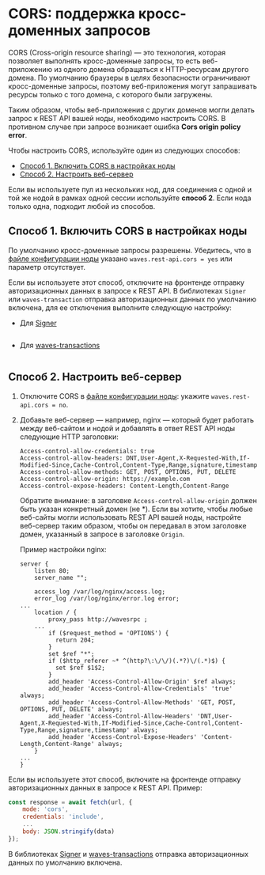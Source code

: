 # CORS: поддержка кросс-доменных запросов

CORS (Cross-origin resource sharing) — это технология, которая позволяет выполнять кросс-доменные запросы, то есть веб-приложению из одного домена обращаться к HTTP-ресурсам другого домена. По умолчанию браузеры в целях безопасности ограничивают кросс-доменные запросы, поэтому веб-приложения могут запрашивать ресурсы только с того домена, с которого были загружены.

Таким образом, чтобы веб-приложения с других доменов могли делать запрос к REST API вашей ноды, необходимо настроить CORS. В противном случае при запросе возникает ошибка **Cors origin policy error**.

Чтобы настроить CORS, используйте один из следующих способов:
* [Способ 1. Включить CORS в настройках ноды](#method1)
* [Способ 2. Настроить веб-сервер](#method2)

Если вы используете пул из нескольких нод, для соединения с одной и той же нодой в рамках одной сессии используйте **способ 2**. Если нода только одна, подходит любой из способов.

## Способ 1.<a id="method1"></a> Включить CORS в настройках ноды

По умолчанию кросс-доменные запросы разрешены. Убедитесь, что в [файле конфигурации ноды](/ru/waves-node/node-configuration) указано `waves.rest-api.cors = yes` или параметр отсутствует.

Если вы используете этот способ, отключите на фронтенде отправку авторизационных данных в запросе к REST API. В библиотеках `Signer` или `waves-transaction` отправка авторизационных данных по умолчанию включена, для ее отключения выполните следующую настройку:

* Для [Signer](/ru/building-apps/waves-api-and-sdk/client-libraries/signer)

   ```javascript
   
   ```

* Для [waves-transactions](https://wavesplatform.github.io/waves-transactions)

   ```javascript
   
   ```

## Способ 2.<a id="method2"></a> Настроить веб-сервер

1. Отключите CORS в [файле конфигурации ноды](/ru/waves-node/node-configuration): укажите `waves.rest-api.cors = no`.
2. Добавьте веб-сервер — например, nginx — который будет работать между веб-сайтом и нодой и добавлять в ответ REST API ноды следующие HTTP заголовки:

   ```
   Access-control-allow-credentials: true
   Access-control-allow-headers: DNT,User-Agent,X-Requested-With,If-Modified-Since,Cache-Control,Content-Type,Range,signature,timestamp
   Access-control-allow-methods: GET, POST, OPTIONS, PUT, DELETE
   Access-control-allow-origin: https://example.com
   Access-control-expose-headers: Content-Length,Content-Range
   ```

   Обратите внимание: в заголовке `Access-control-allow-origin` должен быть указан конкретный домен (не *). Если вы хотите, чтобы любые веб-сайты могли использовать REST API вашей ноды, настройте веб-сервер таким образом, чтобы он передавал в этом заголовке домен, указанный в запросе в заголовке `Origin`.

   Пример настройки nginx:

   ```
   server {
       listen 80;
       server_name "";
 
       access_log /var/log/nginx/access.log;
       error_log /var/log/nginx/error.log error;
   ...
       location / {
           proxy_pass http://wavesrpc ;
       ...
           if ($request_method = 'OPTIONS') {
             return 204;
           }
           set $ref "*";
           if ($http_referer ~* ^(http?\:\/\/)(.*?)\/(.*)$) {
             set $ref $1$2;
           }
           add_header 'Access-Control-Allow-Origin' $ref always;
           add_header 'Access-Control-Allow-Credentials' 'true' always;
           add_header 'Access-Control-Allow-Methods' 'GET, POST, OPTIONS, PUT, DELETE' always;
           add_header 'Access-Control-Allow-Headers' 'DNT,User-Agent,X-Requested-With,If-Modified-Since,Cache-Control,Content-Type,Range,signature,timestamp' always;
           add_header 'Access-Control-Expose-Headers' 'Content-Length,Content-Range' always;
       }
   ...
   }
   ```


Если вы используете этот способ, включите на фронтенде отправку авторизационных данных в запросе к REST API. Пример:

```javascript
const response = await fetch(url, {
    mode: 'cors',
    credentials: 'include',
    ...
    body: JSON.stringify(data)
});
```

В библиотеках [Signer](/ru/building-apps/waves-api-and-sdk/client-libraries/signer) и [waves-transactions](https://wavesplatform.github.io/waves-transactions) отправка авторизационных данных по умолчанию включена.
